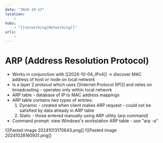 ```yaml
---
date: "2024-10-13"
location: 
    - 
hubs: 
    - "[[networking|Networking]]"
urls:
    - 
---
```


# ARP (Address Resolution Protocol)
+ Works in conjunction with [[2024-10-04_IPv4]] -> discover MAC address of host or node on local network
+ Is a layer 2 protocol which uses [[Internet Protocol (IP)]] and relies on broadcasting - operates only within local network
+ ARP table - database of IP to MAC address mappings
+ ARP table contains two types of entries:
    1. Dynamic - created when client makes ARP request - could not be satisfied by data already in ARP table
    2. Static - those entered manually using ARP utility (arp command)
+ Command prompt: view Windows's workstation ARP table - use "arp -a"

![[Pasted image 20241013170643.png]]
![[Pasted image 20241028160931.png]]